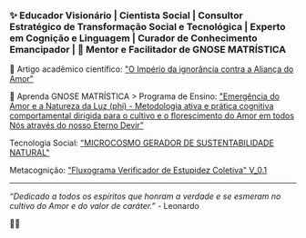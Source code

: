 ### ✨ Educador Visionário | Cientista Social | Consultor Estratégico de Transformação Social e Tecnológica | Experto em Cognição e Linguagem | Curador de Conhecimento Emancipador | 🌹 Mentor e Facilitador de GNOSE MATRÍSTICA

📄 Artigo acadêmico científico: ["O Império da ignorância contra a Aliança do Amor"](https://drive.google.com/file/d/1x3y4dPDJkP_hlARmoNnn1cliYeMf2EL9/view)

🌹 Aprenda GNOSE MATRÍSTICA > Programa de Ensino: ["Emergência do Amor e a Natureza da Luz (phi) - Metodologia ativa e prática cognitiva comportamental dirigida para o cultivo e o florescimento do Amor em todos Nós através do nosso Eterno Devir”](https://drive.google.com/file/d/1ptePuOCxct67sz1WViY0YOHIy1SAw7fV/view?usp=drive_link)

Tecnologia Social: ["MICROCOSMO GERADOR DE SUSTENTABILIDADE NATURAL"](https://drive.google.com/file/d/1dESSJSk9tiQBHhi4E2qlivjUrA4egaOU/view?usp=drive_link)

Metacognição: ["Fluxograma Verificador de Estupidez Coletiva" V_0.1](https://drive.google.com/file/d/17NTR32sMqc2cCbmjRY69LKVmMLiDbybw/view?usp=drive_link)

---
*“Dedicado a todos os espíritos que honram a verdade e se esmeram no cultivo do Amor e do valor de caráter.”* - Leonardo

🙏🌹
